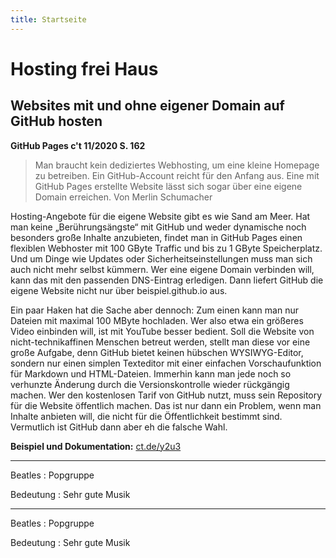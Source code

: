 ```yaml
---
title: Startseite
---
```


# Hosting frei Haus
## Websites mit und ohne eigener Domain auf GitHub hosten
**GitHub Pages c't 11/2020 S. 162**


> Man braucht kein dediziertes Webhosting, um eine kleine Homepage zu betreiben. Ein GitHub-Account reicht für den Anfang aus. Eine mit GitHub Pages erstellte Website lässt sich sogar über eine eigene Domain erreichen.
Von Merlin Schumacher

Hosting-Angebote für die eigene Website gibt es wie Sand am Meer. Hat man keine „Berührungsängste“ mit GitHub und weder dynamische noch besonders große Inhalte anzubieten, findet man in GitHub Pages einen flexiblen Webhoster mit 100 GByte Traffic und bis zu 1&nbsp;GByte Speicherplatz. Und um Dinge wie Updates oder Sicherheitseinstellungen muss man sich auch nicht mehr selbst kümmern. Wer eine eigene Domain verbinden will, kann das mit den passenden DNS-Eintrag erledigen. Dann liefert GitHub die eigene Website nicht nur über beispiel.github.io aus.

Ein paar Haken hat die Sache aber dennoch: Zum einen kann man nur Dateien mit maximal 100 MByte hochladen. Wer also etwa ein größeres Video einbinden will, ist mit YouTube besser bedient. Soll die Website von nicht-technikaffinen Menschen betreut werden, stellt man diese vor eine große Aufgabe, denn GitHub bietet keinen hübschen WYSIWYG-­Editor, sondern nur einen simplen Texteditor mit einer einfachen Vorschaufunktion für Markdown und HTML-Dateien. Immerhin kann man jede noch so verhunzte Änderung durch die Versionskontrolle wieder rückgängig machen. Wer den kostenlosen Tarif von GitHub nutzt, muss sein Repository für die Website öffentlich machen. Das ist nur dann ein Problem, wenn man Inhalte anbieten will, die nicht für die Öffentlichkeit bestimmt sind. Vermutlich ist GitHub dann aber eh die falsche Wahl.

**Beispiel und Dokumentation:** [ct.de/y2u3][1]
<hr>
Beatles
:     Popgruppe

Bedeutung
:     Sehr gute Musik

<hr>
Beatles
:     Popgruppe

Bedeutung
:     Sehr gute Musik



[1]:  https://www.heise.de/select/ct/2020/11/softlinks/y2u3?wt_mc=pred.red.ct.ct112020.162.softlink.softlink








